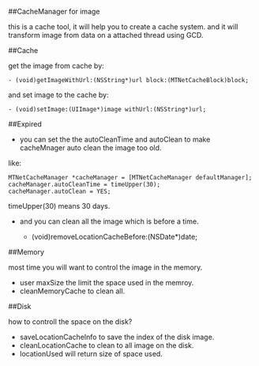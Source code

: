 ##CacheManager for image

this is a cache tool, it will help you to create a cache system. 
and it will transform image from data on a attached thread using GCD.

##Cache

get the image from cache by:

    - (void)getImageWithUrl:(NSString*)url block:(MTNetCacheBlock)block;


and set image to the cache by:

    - (void)setImage:(UIImage*)image withUrl:(NSString*)url;

##Expired

- you can set the the autoCleanTime and autoClean to make cacheMnager auto clean the image too old.

like:

    MTNetCacheManager *cacheManager = [MTNetCacheManager defaultManager];
    cacheManager.autoCleanTime = timeUpper(30);
    cacheManager.autoClean = YES;
    
timeUpper(30) means 30 days.

- and you can clean all the image which is before a time.

    - (void)removeLocationCacheBefore:(NSDate*)date;

##Memory 

most time you will want to control the image in the memory.

- user maxSize the limit the space used in the memroy.
- cleanMemoryCache to clean all.

##Disk

how to controll the space on the disk?

- saveLocationCacheInfo to save the index of the disk image.
- cleanLocationCache to clean to all image on the disk.
- locationUsed will return size of space used.